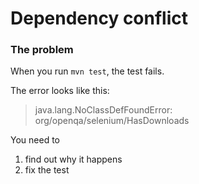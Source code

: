 # Dependency conflict

### The problem

When you run `mvn test`, the test fails.

The error looks like this:
> java.lang.NoClassDefFoundError: org/openqa/selenium/HasDownloads

You need to 
1. find out why it happens
2. fix the test